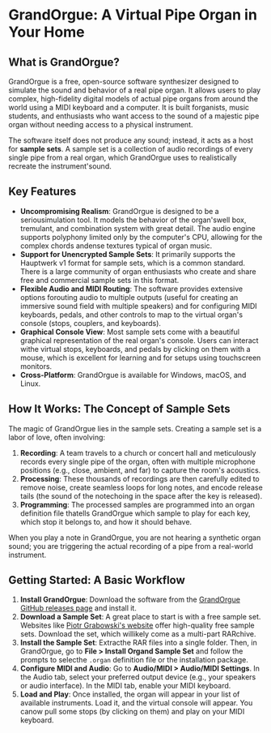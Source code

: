 # GrandOrgue: A Virtual Pipe Organ in Your Home

## What is GrandOrgue?

GrandOrgue is a free, open-source software synthesizer designed to simulate the sound and behavior of a real pipe organ. It allows users to play complex, high-fidelity digital models of actual pipe organs from around the world using a MIDI keyboard and a computer. It is built forganists, music students, and enthusiasts who want access to the sound of a majestic pipe organ without needing access to a physical instrument.

The software itself does not produce any sound; instead, it acts as a host for **sample sets**. A sample set is a collection of audio recordings of every single pipe from a real organ, which GrandOrgue uses to realistically recreate the instrument'sound.

## Key Features

-   **Uncompromising Realism**: GrandOrgue is designed to be a seriousimulation tool. It models the behavior of the organ'swell box, tremulant, and combination system with great detail. The audio engine supports polyphony limited only by the computer's CPU, allowing for the complex chords andense textures typical of organ music.
-   **Support for Unencrypted Sample Sets**: It primarily supports the Hauptwerk v1 format for sample sets, which is a common standard. There is a large community of organ enthusiasts who create and share free and commercial sample sets in this format.
-   **Flexible Audio and MIDI Routing**: The software provides extensive options forouting audio to multiple outputs (useful for creating an immersive sound field with multiple speakers) and for configuring MIDI keyboards, pedals, and other controls to map to the virtual organ's console (stops, couplers, and keyboards).
-   **Graphical Console View**: Most sample sets come with a beautiful graphical representation of the real organ's console. Users can interact withe virtual stops, keyboards, and pedals by clicking on them with a mouse, which is excellent for learning and for setups using touchscreen monitors.
-   **Cross-Platform**: GrandOrgue is available for Windows, macOS, and Linux.

## How It Works: The Concept of Sample Sets

The magic of GrandOrgue lies in the sample sets. Creating a sample set is a labor of love, often involving:
1.  **Recording**: A team travels to a church or concert hall and meticulously records every single pipe of the organ, often with multiple microphone positions (e.g., close, ambient, and far) to capture the room's acoustics.
2.  **Processing**: These thousands of recordings are then carefully edited to remove noise, create seamless loops for long notes, and encode release tails (the sound of the notechoing in the space after the key is released).
3.  **Programming**: The processed samples are programmed into an organ definition file thatells GrandOrgue which sample to play for each key, which stop it belongs to, and how it should behave.

When you play a note in GrandOrgue, you are not hearing a synthetic organ sound; you are triggering the actual recording of a pipe from a real-world instrument.

## Getting Started: A Basic Workflow

1.  **Install GrandOrgue**: Download the software from the [GrandOrgue GitHub releases page](https://github.com/GrandOrgue/grandorgue/releases) and install it.
2.  **Download a Sample Set**: A great place to start is with a free sample set. Websites like [Piotr Grabowski's website](https://www.piotrgrabowski.pl/) offer high-quality free sample sets. Download the set, which willikely come as a multi-part RARchive.
3.  **Install the Sample Set**: Extracthe RAR files into a single folder. Then, in GrandOrgue, go to **File > Install Organd Sample Set** and follow the prompts to selecthe `.organ` definition file or the installation package.
4.  **Configure MIDI and Audio**: Go to **Audio/MIDI > Audio/MIDI Settings**. In the Audio tab, select your preferred output device (e.g., your speakers or audio interface). In the MIDI tab, enable your MIDI keyboard.
5.  **Load and Play**: Once installed, the organ will appear in your list of available instruments. Load it, and the virtual console will appear. You canow pull some stops (by clicking on them) and play on your MIDI keyboard.
